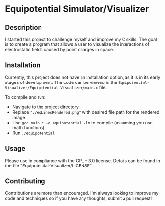 # Equipotential Simulator/Visualizer

## Description
I started this project to challenge myself and improve my C skills. The goal is to create a program that allows a user to visualize the interactions of electrostatic fields caused by point charges in space.

## Installation
Currently, this project does not have an installation option, as it is in its early stages of development. The code can be viewed in the `Equipotential-Visualizer/Equipotential-Visualizer/main.c` file.

To compile and run:
- Navigate to the project directory
- Replace `"./eqLinesRendered.png"` with desired file path for the rendered image
- Use `gcc main.c -o equipotential -lm` to compile (assuming you use math functions)
- Run `./equipotential`

## Usage
Please use in compliance with the GPL - 3.0 license. Details can be found in the file "Equipotential-Visualizer/LICENSE".

## Contributing
Contributions are more than encouraged. I'm always looking to improve my code and techniques so if you have any thoughts, submit a pull request!
